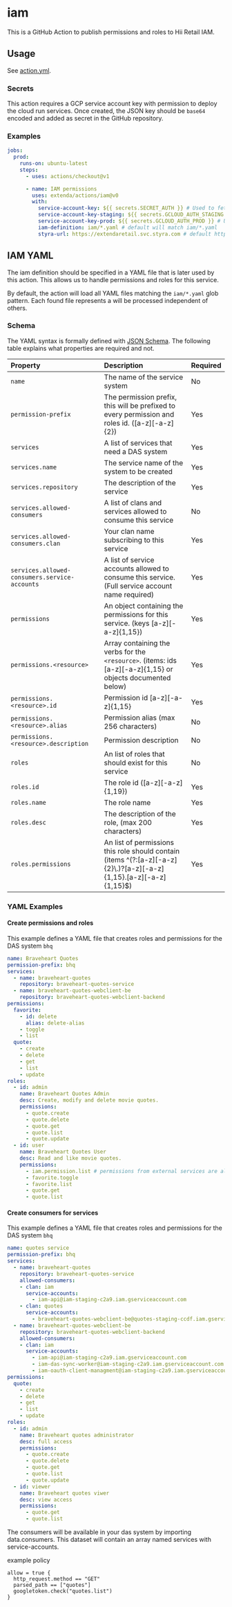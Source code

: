 # iam

This is a GitHub Action to publish permissions and roles to Hii Retail IAM.

## Usage

See [action.yml](action.yml).

### Secrets

This action requires a GCP service account key with permission to deploy the cloud run services.
Once created, the JSON key should be `base64` encoded and added as secret in the GitHub repository.

### Examples

```yaml
jobs:
  prod:
    runs-on: ubuntu-latest
    steps:
      - uses: actions/checkout@v1

      - name: IAM permissions
        uses: extenda/actions/iam@v0
        with:
          service-account-key: ${{ secrets.SECRET_AUTH }} # Used to fetch required credentials from secrets (required)
          service-account-key-staging: ${{ secrets.GCLOUD_AUTH_STAGING }} # Used to configure and create DAS-system on the correct cluster/environment (required)
          service-account-key-prod: ${{ secrets.GCLOUD_AUTH_PROD }} # Used to configure and create DAS-system on the correct cluster/environment (required)
          iam-definition: iam/*.yaml # default will match iam/*.yaml
          styra-url: https://extendaretail.svc.styra.com # default https://extendaretail.svc.styra.com 
```

## IAM YAML

The iam definition should be specified in a YAML file that is later used by this action. This allows us to handle
permissions and roles for this service.

By default, the action will load all YAML files matching the `iam/*.yaml` glob pattern. Each found file represents a
will be processed independent of others.

### Schema

The YAML syntax is formally defined with [JSON Schema](src/iam-schema.js). The following table explains what
properties are required and not.

| Property                                      | Description                                                                                                          | Required |
|:----------------------------------------------|:---------------------------------------------------------------------------------------------------------------------|:---------|
| `name`                                        | The name of the service system                                                                                       | No       |
| `permission-prefix`                           | The permission prefix, this will be prefixed to every permission and roles id. ([a-z][-a-z]{2})                      | Yes      |
| `services`                                    | A list of services that need a DAS system                                                                            | Yes      |
| `services.name`                               | The service name of the system to be created                                                                         | Yes      |
| `services.repository`                         | The description of the service                                                                                       | Yes      |
| `services.allowed-consumers`                  | A list of clans and services allowed to consume this service                                                         | No       |
| `services.allowed-consumers.clan`             | Your clan name subscribing to this service                                                                           | Yes      |
| `services.allowed-consumers.service-accounts` | A list of service accounts allowed to consume this service. (Full service account name required)                     | Yes      |
| `permissions`                                 | An object containing the permissions for this service. (keys [a-z][-a-z]{1,15})                                      | Yes      |
| `permissions.<resource>`                      | Array containing the verbs for the `<resource>`. (items: ids [a-z][-a-z]{1,15} or objects documented below)          | Yes      |
| `permissions.<resource>.id`                   | Permission id [a-z][-a-z]{1,15}                                                                                      | Yes      |
| `permissions.<resource>.alias`                | Permission alias (max 256 characters)                                                                                | No       |
| `permissions.<resource>.description`          | Permission description                                                                                               | No       |
| `roles`                                       | An list of roles that should exist for this service                                                                  | No       |
| `roles.id`                                    | The role id ([a-z][-a-z]{1,19})                                                                                      | Yes      |
| `roles.name`                                  | The role name                                                                                                        | Yes      |
| `roles.desc`                                  | The description of the role, (max 200 characters)                                                                    | Yes      |
| `roles.permissions`                           | An list of permissions this role should contain (items ^(?:[a-z][-a-z]{2}\\.)?[a-z][-a-z]{1,15}\.[a-z][-a-z]{1,15}$) | Yes      |

### YAML Examples

#### Create permissions and roles

This example defines a YAML file that creates roles and permissions for the DAS system `bhq`
```yaml
name: Braveheart Quotes
permission-prefix: bhq
services:
  - name: braveheart-quotes
    repository: braveheart-quotes-service
  - name: braveheart-quotes-webclient-be
    repository: braveheart-quotes-webclient-backend
permissions:
  favorite:
    - id: delete
      alias: delete-alias
    - toggle
    - list
  quote:
    - create
    - delete
    - get
    - list
    - update
roles:
  - id: admin
    name: Braveheart Quotes Admin
    desc: Create, modify and delete movie quotes.
    permissions:
      - quote.create
      - quote.delete
      - quote.get
      - quote.list
      - quote.update
  - id: user
    name: Braveheart Quotes User
    desc: Read and like movie quotes.
    permissions:
      - iam.permission.list # permissions from external services are also supported
      - favorite.toggle
      - favorite.list
      - quote.get
      - quote.list


```

#### Create consumers for services

This example defines a YAML file that creates roles and permissions for the DAS system `bhq`
```yaml
name: quotes service
permission-prefix: bhq
services:
  - name: braveheart-quotes
    repository: braveheart-quotes-service
    allowed-consumers:
    - clan: iam
      service-accounts:
        - iam-api@iam-staging-c2a9.iam.gserviceaccount.com
    - clan: quotes
      service-accounts:
        - braveheart-quotes-webclient-be@quotes-staging-ccdf.iam.gserviceaccount.com
  - name: braveheart-quotes-webclient-be
    repository: braveheart-quotes-webclient-backend
    allowed-consumers:
    - clan: iam
      service-accounts:
        - iam-api@iam-staging-c2a9.iam.gserviceaccount.com
        - iam-das-sync-worker@iam-staging-c2a9.iam.gserviceaccount.com
        - iam-oauth-client-managment@iam-staging-c2a9.iam.gserviceaccount.com
permissions:
  quote:
    - create
    - delete
    - get
    - list
    - update
roles:
  - id: admin
    name: Braveheart quotes administrator
    desc: full access
    permissions:
      - quote.create
      - quote.delete
      - quote.get
      - quote.list
      - quote.update
  - id: viewer
    name: Braveheart quotes viwer
    desc: view access
    permissions:
      - quote.get
      - quote.list

```

The consumers will be available in your das system by importing data.consumers. This dataset will contain an array named services with service-accounts.

example policy

```
allow = true {
  http_request.method == "GET"
  parsed_path == ["quotes"]
  googletoken.check("quotes.list")
}
```
